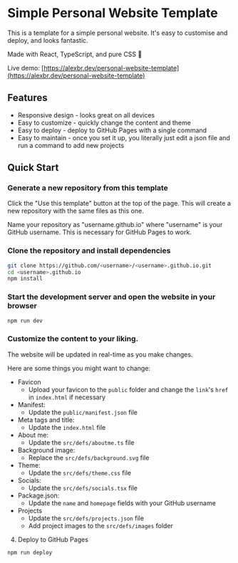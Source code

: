 # Simple Personal Website Template
This is a template for a simple personal website. It's easy to customise and deploy, and looks fantastic.

Made with React, TypeScript, and pure CSS 💪

Live demo: [https://alexbr.dev/personal-website-template](https://alexbr.dev/personal-website-template)

## Features
- Responsive design - looks great on all devices
- Easy to customize - quickly change the content and theme
- Easy to deploy - deploy to GitHub Pages with a single command
- Easy to maintain - once you set it up, you literally just edit a json file and run a command to add new projects

## Quick Start
### Generate a new repository from this template
Click the "Use this template" button at the top of the page. This will create a new repository with the same files as this one.

Name your repository as "username.github.io" where "username" is your GitHub username. This is necessary for GitHub Pages to work.

### Clone the repository and install dependencies
```bash
git clone https://github.com/<username>/<username>.github.io.git
cd <username>.github.io
npm install
```

### Start the development server and open the website in your browser
```bash
npm run dev
```

### Customize the content to your liking.
The website will be updated in real-time as you make changes.

Here are some things you might want to change:
- Favicon
  - Upload your favicon to the `public` folder and change the `link`'s `href` in `index.html` if necessary
- Manifest:
  - Update the `public/manifest.json` file
- Meta tags and title:
  - Update the `index.html` file
- About me:
  - Update the `src/defs/aboutme.ts` file
- Background image:
  - Replace the `src/defs/background.svg` file
- Theme:
  - Update the `src/defs/theme.css` file
- Socials:
  - Update the `src/defs/socials.tsx` file
- Package.json:
  - Update the `name` and `homepage` fields with your GitHub username
- Projects
  - Update the `src/defs/projects.json` file
  - Add project images to the `src/defs/images` folder

4. Deploy to GitHub Pages
```bash
npm run deploy
```